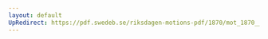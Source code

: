 ```yaml
---
layout: default
UpRedirect: https://pdf.swedeb.se/riksdagen-motions-pdf/1870/mot_1870__ak__00168.pdf
---
```

